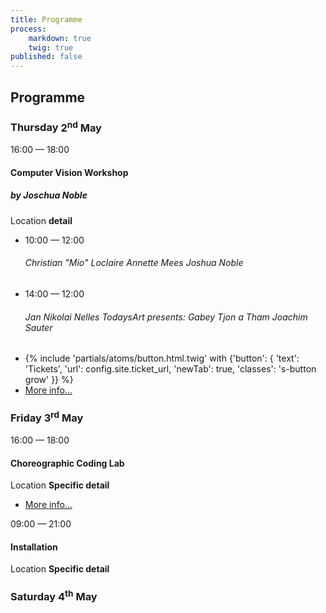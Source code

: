 ```yaml
---
title: Programme
process:
    markdown: true
    twig: true
published: false
---
```


<h2>Programme</h2>

<section class="programme-grid">
    <div class="programme-grid__day">
        <h3 class="programme-grid__daytitle">
            <span class="programme-grid__daytitlename">Thursday</span>
            <time datetime="2019-05-02">2<sup>nd</sup> May</time>
        </h3>
        <div class="programme-grid__daycontent">
            <div class="programme-block">
                <time class="programme-block__time s-time">16:00 — 18:00</time>
                <h4 class="programme-block__title">Computer Vision Workshop</h4>
                <h5 class="programme-block__subtitle">by Joschua Noble</h5>
                <p class="programme-block__location s-location">Location <strong>detail</strong></p>
                <ul class="programme-block__events programme-events">
                    <li class="programme-events__item">
                        <time class="programme-events__time s-time">10:00 — 12:00</time>
                        <h6 class="programme-events__title">Christian "Mio" Loclaire Annette Mees Joshua Noble</h6>
                    </li>
                    <li class="programme-events__item">
                        <time class="programme-events__time s-time">14:00 — 12:00</time>
                        <h6 class="programme-events__title">Jan Nikolai Nelles TodaysArt presents: Gabey Tjon a Tham Joachim Sauter</h6>
                    </li>
                </ul>
                <ul class="programme-grid__dayactions s-actions">
                    <li class="s-actions__item">
                        {% include 'partials/atoms/button.html.twig' with {'button': {
                            'text': 'Tickets',
                            'url': config.site.ticket_url,
                            'newTab': true,
                            'classes': 's-button grow'
                        }} %}
                    </li>
                    <li class="s-actions__item">
                        <a href="#">More info...</a>
                    </li>
                </ul>
            </div>
        </div>
    </div>
    <div class="programme-grid__day">
        <h3 class="programme-grid__daytitle">
            <span class="programme-grid__daytitlename">Friday</span>
            3<sup>rd</sup> May
        </h3>
        <div class="programme-grid__daycontent">
            <div class="programme-block">
                <time class="programme-block__time s-time">16:00 — 18:00</time>
                <h4 class="programme-block__title">Choreographic Coding Lab</h4>
                <p class="programme-block__location s-location">Location <strong>Specific detail</strong></p>
                <ul class="programme-grid__dayactions s-actions">
                    <li class="s-actions__item">
                        <a href="#">More info...</a>
                    </li>
                </ul>
            </div>
            <div class="programme-block">
                <time class="programme-block__time s-time">09:00 — 21:00</time>
                <h4 class="programme-block__title">Installation</h4>
                <p class="programme-block__location s-location">Location <strong>Specific detail</strong></p>
            </div>
        </div>
    </div>
    <div class="programme-grid__day">
        <h3 class="programme-grid__daytitle">
            <span class="programme-grid__daytitlename">Saturday</span>
            4<sup>th</sup> May
        </h3>
    </div>
</section>